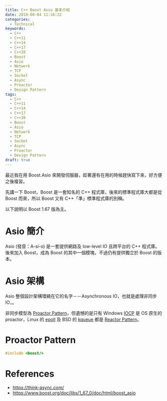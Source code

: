 ```yaml
---
title: C++ Boost Asio 基本介紹
date: 2018-08-04 11:16:22
categories:
  - Technical
keywords:
  - C++
  - C++11
  - C++14
  - C++17
  - C++20
  - Boost
  - Asio
  - Network
  - TCP
  - Socket
  - Async
  - Proactor
  - Design Pattern
tags:
  - C++
  - C++11
  - C++14
  - C++17
  - C++20
  - Boost
  - Asio
  - Network
  - TCP
  - Socket
  - Async
  - Proactor
  - Design Pattern
draft: true
---
```


最近我在用 Boost.Asio 來開發伺服器，趁著還有在用的時候趕快寫下來，好方便之後複習。

先講一下 Boost，Boost 是一套知名的 C++ 程式庫，後來的標準程式庫大都是從 Boost 而來，所以 Boost 又有 C++「準」標準程式庫的別稱。 

以下說明以 Boost 1.67 版為主。

# Asio 簡介

Asio (發音：A-si-o) 是一套提供網路及 low-level IO 且跨平台的 C++ 程式庫。後來加入 Boost，成為 Boost 的其中一個模塊，不過仍有提供獨立於 Boost 的版本。

# Asio 架構

Asio 整個設計架構環繞在它的名字－－Asynchronous IO，也就是處理非同步 IO，。

非同步模型為 [Proactor Pattern][]，但遺憾的是只有 Windows [IOCP][] 是 OS 原生的 proactor，Linux 的 [epoll][] 及 BSD 的 [kqueue][] 都是 [Reactor Pattern][]。

# Proactor Pattern





```cpp
#include <boost/>
```



# References

- https://think-async.com/
- https://www.boost.org/doc/libs/1_67_0/doc/html/boost_asio



[Proactor Pattern]: https://en.wikipedia.org/wiki/Proactor_pattern
[Reactor Pattern]: https://en.wikipedia.org/wiki/Reactor_pattern
[IOCP]: https://zh.wikipedia.org/zh-tw/IOCP
[epoll]: https://zh.wikipedia.org/zh-tw/Epoll
[kqueue]: https://en.wikipedia.org/wiki/Kqueue
[Winsock]: https://zh.wikipedia.org/zh-tw/Winsock
